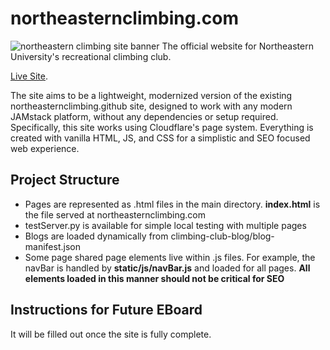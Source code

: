 # northeasternclimbing.com
![northeastern climbing site banner](https://github.com/[username]/[reponame]/blob/[branch]/image.jpg?raw=true)
The official website for Northeastern University's recreational climbing club. 

[Live Site](https://northeasternclimbing.com/).

The site aims to be a lightweight, modernized version of the existing northeasternclimbing.github site, designed to work with any modern JAMstack platform, without any dependencies or setup required. Specifically, this site works using Cloudflare's page system. Everything is created with vanilla HTML, JS, and CSS for a simplistic and SEO focused web experience.

## Project Structure
* Pages are represented as .html files in the main directory. **index.html** is the file served at northeasternclimbing.com
* testServer.py is available for simple local testing with multiple pages
* Blogs are loaded dynamically from climbing-club-blog/blog-manifest.json
* Some page shared page elements live within .js files. For example, the navBar is handled by **static/js/navBar.js** and loaded for all pages. **All elements loaded in this manner should not be critical for SEO**

## Instructions for Future EBoard
It will be filled out once the site is fully complete.
